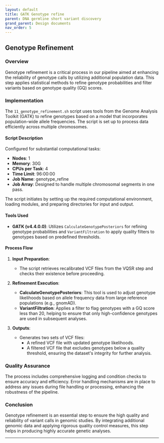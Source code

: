 ```yaml
---
layout: default
title: GATK Genotype refine
parent: DNA germline short variant discovery
grand_parent: Design documents
nav_order: 5
---
```


## Genotype Refinement

### Overview
Genotype refinement is a critical process in our pipeline aimed at enhancing the reliability of genotype calls by utilizing additional population data. This step applies statistical methods to refine genotype probabilities and filter variants based on genotype quality (GQ) scores.

### Implementation
The `11_genotype_refinement.sh` script uses tools from the Genome Analysis Toolkit (GATK) to refine genotypes based on a model that incorporates population-wide allele frequencies. The script is set up to process data efficiently across multiple chromosomes.

#### Script Description
Configured for substantial computational tasks:

- **Nodes**: 1
- **Memory**: 30G
- **CPUs per Task**: 4
- **Time Limit**: 96:00:00
- **Job Name**: genotype_refine
- **Job Array**: Designed to handle multiple chromosomal segments in one pass.

The script initiates by setting up the required computational environment, loading modules, and preparing directories for input and output.

#### Tools Used
- **GATK (v4.4.0.0)**: Utilizes `CalculateGenotypePosteriors` for refining genotype probabilities and `VariantFiltration` to apply quality filters to genotypes based on predefined thresholds.

#### Process Flow
1. **Input Preparation**:
   - The script retrieves recalibrated VCF files from the VQSR step and checks their existence before proceeding.

2. **Refinement Execution**:
   - **CalculateGenotypePosteriors**: This tool is used to adjust genotype likelihoods based on allele frequency data from large reference populations (e.g., gnomAD).
   - **VariantFiltration**: Applies a filter to flag genotypes with a GQ score less than 20, helping to ensure that only high-confidence genotypes are used in subsequent analyses.

3. **Outputs**:
   - Generates two sets of VCF files:
     - A refined VCF file with updated genotype likelihoods.
     - A filtered VCF file that excludes genotypes below a quality threshold, ensuring the dataset's integrity for further analysis.

### Quality Assurance
The process includes comprehensive logging and condition checks to ensure accuracy and efficiency. Error handling mechanisms are in place to address any issues during file handling or processing, enhancing the robustness of the pipeline.

### Conclusion
Genotype refinement is an essential step to ensure the high quality and reliability of variant calls in genomic studies. By integrating additional genomic data and applying rigorous quality control measures, this step helps in producing highly accurate genetic analyses.

---


